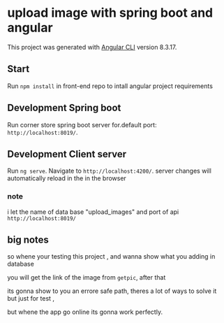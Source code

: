 # upload image with spring boot and angular

This project was generated with [Angular CLI](https://github.com/angular/angular-cli) version 8.3.17.

## Start

Run `npm install` in front-end repo to intall angular project requirements

## Development Spring boot

Run corner store spring boot server for.default port: `http://localhost:8019/`.

## Development Client server

Run `ng serve`. Navigate to `http://localhost:4200/`. server changes will automatically reload in the in the browser

### note

i let the name of data base "upload_images" and port of api ``` http://localhost:8019/ ```
## big notes
so whene your testing this project , and wanna show what you adding in database 

you will get the link of the image from ``` getpic ```, after that 

its gonna show to you an  errore safe path,  theres a lot of ways to solve it but just for test , 

but whene the app go  online its gonna work perfectly.